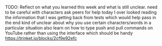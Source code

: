 TODO: Reflect on what you learned this week and what is still unclear.
need to be careful with characters
ask peers for help
today I over looked reading the information that I was getting back from tests which would help pass in the end
kind of unclear about why you use certain characters/words in a particular situation 
also learn on how to type push and pull commands on YouTube rather than using the interface which should be handy
https://trinket.io/blocks/2cf9e92efc